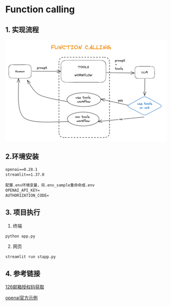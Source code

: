 # Function calling 


## 1. 实现流程
![workflow](./function-calling-workflow.png)

## 2.环境安装
```
openai==0.28.1
streamlit==1.37.0

配置.env环境变量，将.env_sample重命命成.env
OPENAI_API_KEY=
AUTHORIZATION_CODE=
```

## 3. 项目执行
1. 终端
```
python app.py
```

2. 网页
```
streamlit run stapp.py
```

## 4. 参考链接

[126邮箱授权码获取](https://help.mail.163.com/faqDetail.do?code=d7a5dc8471cd0c0e8b4b8f4f8e49998b374173cfe9171305fa1ce630d7f67ac2a5feb28b66796d3b)

[openai官方示例](https://platform.openai.com/docs/guides/function-calling)
